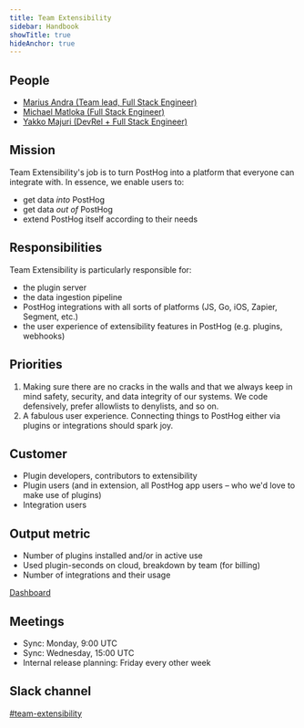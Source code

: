 ```yaml
---
title: Team Extensibility
sidebar: Handbook
showTitle: true
hideAnchor: true
---
```


## People

- [Marius Andra (Team lead, Full Stack Engineer)](/handbook/company/team/#marius-andra-software-engineer)
- [Michael Matloka (Full Stack Engineer)](/handbook/company/team/#michael-matloka-software-engineer)
- [Yakko Majuri (DevRel + Full Stack Engineer)](/handbook/company/team/#yakko-majuri-technical-writer-and-developer)

## Mission

Team Extensibility's job is to turn PostHog into a platform that everyone can integrate with.
In essence, we enable users to:
- get data _into_ PostHog
- get data _out of_ PostHog
- extend PostHog itself according to their needs

## Responsibilities

Team Extensibility is particularly responsible for:
- the plugin server
- the data ingestion pipeline
- PostHog integrations with all sorts of platforms (JS, Go, iOS, Zapier, Segment, etc.)
- the user experience of extensibility features in PostHog (e.g. plugins, webhooks)

## Priorities

1. Making sure there are no cracks in the walls and that we always keep in mind safety, security, and data 
  integrity of our systems. We code defensively, prefer allowlists to denylists, and so on.
2. A fabulous user experience. Connecting things to PostHog either via plugins or integrations
  should spark joy.

## Customer

- Plugin developers, contributors to extensibility
- Plugin users (and in extension, all PostHog app users – who we'd love to make use of plugins)
- Integration users

## Output metric

- Number of plugins installed and/or in active use
- Used plugin-seconds on cloud, breakdown by team (for billing)
- Number of integrations and their usage

[Dashboard](https://app.posthog.com/dashboard/1865)

## Meetings

- Sync: Monday, 9:00 UTC
- Sync: Wednesday, 15:00 UTC
- Internal release planning: Friday every other week

## Slack channel

[#team-extensibility](https://posthog.slack.com/messages/team-extensibility)
